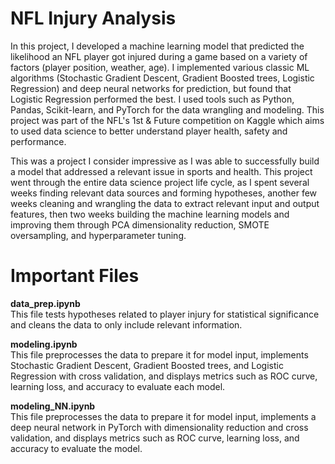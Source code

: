 # NFL Injury Analysis
In this project, I developed a machine learning model that predicted the likelihood an NFL player got injured during a game based on a variety of factors (player position, weather, age). I implemented various classic ML algorithms (Stochastic Gradient Descent, Gradient Boosted trees, Logistic Regression) and deep neural networks for prediction, but found that Logistic Regression performed the best. I used tools such as Python, Pandas, Scikit-learn, and PyTorch for the data wrangling and modeling. This project was part of the NFL's 1st & Future competition on Kaggle which aims to used data science to better understand player health, safety and performance.

This was a project I consider impressive as I was able to successfully build a model that addressed a relevant issue in sports and health. This project went through the entire data science project life cycle, as I spent several weeks finding relevant data sources and forming hypotheses, another few weeks cleaning and wrangling the data to extract relevant input and output features, then two weeks building the machine learning models and improving them through PCA dimensionality reduction, SMOTE oversampling, and hyperparameter tuning.

# Important Files
**data_prep.ipynb**\
This file tests hypotheses related to player injury for statistical significance and cleans the data to only include relevant information.

**modeling.ipynb**\
This file preprocesses the data to prepare it for model input, implements Stochastic Gradient Descent, Gradient Boosted trees, and Logistic Regression with cross validation, and displays metrics such as ROC curve, learning loss, and accuracy to evaluate each model.

**modeling_NN.ipynb**\
This file preprocesses the data to prepare it for model input, implements a deep neural network in PyTorch with dimensionality reduction and cross validation, and displays metrics such as ROC curve, learning loss, and accuracy to evaluate the model.
